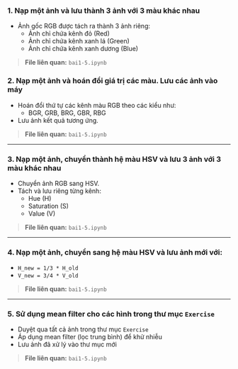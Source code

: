 ### 1. Nạp một ảnh và lưu thành 3 ảnh với 3 màu khác nhau

- Ảnh gốc RGB được tách ra thành 3 ảnh riêng:
  - Ảnh chỉ chứa kênh đỏ (Red)
  - Ảnh chỉ chứa kênh xanh lá (Green)
  - Ảnh chỉ chứa kênh xanh dương (Blue)

> **File liên quan:** `bai1-5.ipynb`


### 2. Nạp một ảnh và hoán đổi giá trị các màu. Lưu các ảnh vào máy

- Hoán đổi thứ tự các kênh màu RGB theo các kiểu như:
  - BGR, GRB, BRG, GBR, RBG
- Lưu ảnh kết quả tương ứng.

> **File liên quan:** `bai1-5.ipynb`

---

### 3. Nạp một ảnh, chuyển thành hệ màu HSV và lưu 3 ảnh với 3 màu khác nhau

- Chuyển ảnh RGB sang HSV.
- Tách và lưu riêng từng kênh:
  - Hue (H)
  - Saturation (S)
  - Value (V)

> **File liên quan:** `bai1-5.ipynb`

---

### 4. Nạp một ảnh, chuyển sang hệ màu HSV và lưu ảnh mới với:
- `H_new = 1/3 * H_old`
- `V_new = 3/4 * V_old`

> **File liên quan:** `bai1-5.ipynb`

---

### 5. Sử dụng mean filter cho các hình trong thư mục `Exercise`

- Duyệt qua tất cả ảnh trong thư mục `Exercise`
- Áp dụng mean filter (lọc trung bình) để khử nhiễu
- Lưu ảnh đã xử lý vào thư mục mới

> **File liên quan:** `bai1-5.ipynb`



